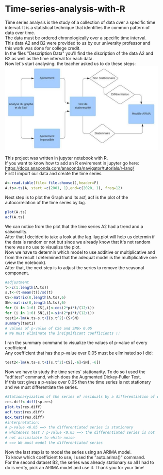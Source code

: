 # Time-series-analysis-with-R
Time series analysis is the study of a collection of data over a specific time interval. It is a statistical technique that identifies the common pattern of data over time. </br>
The data must be ordered chronologically over a specific time interval. </br>
This data A2 and B2 were provided to us by our university professor and this work was done for college credit. </br>
In the files "Description Data" you'll find the discription of the data A2 and B2 as well as the time interval for each data. </br>
Now let's start analysing.
the teacher asked us to do these steps:
![Test Image ](/description.JPG)

This project was written in jupyter notebook with R.</br>
If you want to know how to add an R envirement in jupyter go here: </br>
https://docs.anaconda.com/anaconda/navigator/tutorials/r-lang/ </br>
First I import our data and create the time series
```R
A<-read.table(file= file.choose(),header=F)
A.ts<-ts(A, start =c(2001, 1),end=c(2020, 1), freq=12)
```
Next step is to plot the Graph and its acf, acf is the plot of the autocorrelation of the time series by lag. </br>
```R
plot(A.ts)
acf(A.ts)
```
We can notice from the plot that the time series A2 had a trend and a saisonality. </br>
After that I decided to take a look at the lag. lag.plot will help us determin if the data is random or not but since we already know that it's not random there was no use to visualize the plot. </br>
Now we have to determin which model to use additive or multiplicative and from the result I determined that the adequat model is the multiplicative one (view the notebook).</br>
After that, the next step is to adjust the series to remove the seasonal component. </br>
```R
#adjustment
t<-c(1:length(A.ts))
s.t<-(t-mean(t))/sd(t) 
CS<-matrix(0,length(A.ts),6)
SN<-matrix(0,length(A.ts),6)
for (i in 1:6) CS[,i]<-cos(2*pi*t/(12/i))
for (i in 1:6) SN[,i]<-sin(2*pi*t/(12/i))
test1<-lm(A.ts~s.t+I(s.t^2)+CS+SN)
summary(test1)
# values of p-value of CS6 and SN6> 0.05
# We must eliminate the insignificant coefficients !!
```
I ran the summary command to visualize the values of p-value of every coefficient.</br>
Any coefficient that has the p-value over 0.05 must be eliminated so I did:
```R
test2<-lm(A.ts~s.t+I(s.t^2)+CS[,-6]+SN[,-6])
```
Now we have to study the time series' stationarity. To do so i used the "adf.test" command, which does the Augmented Dickey-Fuller Test. </br>
If this test gives a p-value over 0.05 then the time series is not stationary and we must differentiate the series. </br>
```R
#Stationaryization of the series of residuals by a differentiation of order 1
res.diff<-diff(sp.res) 
plot.ts(res.diff) 
adf.test(res.diff) 
Box.test(res.diff)
#interpretation:
# p-value <0.05 ==> the differentiated series is stationary
# whiteness test / p-value <0.05 ==> the differentiated series is not
# not assimilable to white noise
# ==> We must model the differentiated series
```
Now the last step is to model the series using an ARIMA model.</br>
To know which coefficient to use, I used the "auto.arima()" command. </br>
For the second dataset B2, the series was already stationary so all I had to do is verify, pick an ARIMA model and use it.
Thank you for your time!
